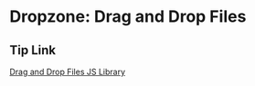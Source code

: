 # Dropzone: Drag and Drop Files

## Tip Link

[Drag and Drop Files JS Library](https://front.tips/dropzone-js-library-drag-drop-upload-files)
